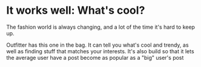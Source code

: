 # It works well: What's cool?
The fashion world is always changing, and a lot of the time it's hard to keep up.

Outfitter has this one in the bag. It can tell you what's cool and trendy, as well as finding stuff that matches your interests.
It's also build so that it lets the average user have a post become as popular as a "big" user's post
